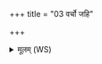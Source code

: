 +++
title = "03 वर्चो जहि"

+++
<details><summary>मूलम् (WS)</summary>

वर्चो जहि मन्युं जह्याकूतिं द्विषतां मणे ।  
देवो योतितरो मणिस्तेनाति तर धूर्वतः ॥ ॥ ३ ॥
</details>
